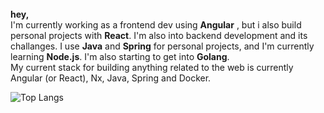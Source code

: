 

<br/>
<strong>hey,</strong><br/>
I'm currently working as a frontend dev using <strong>Angular</strong> , but i also build personal projects with <strong>React</strong>. I'm also into backend development and its challanges. I use <strong>Java</strong> and <strong>Spring</strong> for personal projects, and I'm currently learning <strong>Node.js</strong>. I'm also starting to get into <strong>Golang</strong>.
<br/>
My current stack for building anything related to the web is currently Angular (or React), Nx, Java, Spring and Docker.
<br/>

![Top Langs](https://github-readme-stats-sigma-five.vercel.app/api/top-langs/?username=joaogabrielferr&hide=jupyter%20notebook&show_icons=true&theme=radical&layout=compact)


[1]: https://joaogabrielferr.github.io
[2]: https://www.linkedin.com/in/joaogabrielferr
[3]: mailto:joaogabrielferr@gmail.com
